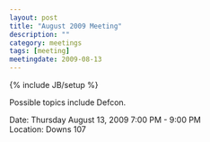 ```yaml
---
layout: post
title: "August 2009 Meeting"
description: ""
category: meetings
tags: [meeting]
meetingdate: 2009-08-13
---
```

{% include JB/setup %}

Possible topics include Defcon.                                                
                                                                             
Date: Thursday August 13, 2009 7:00 PM - 9:00 PM                                 
Location: Downs 107                                         

